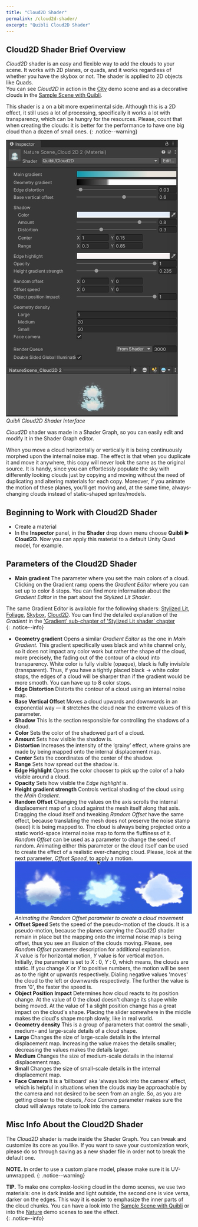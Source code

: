 ```yaml
---
title: "Cloud2D Shader"
permalink: /cloud2d-shader/
excerpt: "Quibli Cloud2D Shader"
---
```


## Cloud2D Shader Brief Overview
_Cloud2D_ shader is an easy and flexible way to add the clouds to your scene. It works with 2D planes, or quads, and it works regardless of whether you have the skybox or not. The shader is applied to 2D objects like Quads.  
You can see _Cloud2D_ in action in the [City](../demo-scenes/#city-scene) demo scene and as a decorative clouds in the [Sample Scene with Quibli](../demo-scenes/#sample-scene-with-quibli).

This shader is a on a bit more experimental side. Although this is a 2D effect, it still uses a lot of processing, specifically it works a lot with transparency, which can be hungry for the resources. Please, count that when creating the clouds: it is better for the performance to have one big cloud than a dozen of small ones.
{: .notice--warning}

![Quibli Cloud2D Shader Interface](../assets/images/manual_images/cloud2d_shader_interface.jpg)  
*Quibli Cloud2D Shader Interface*

_Cloud2D_ shader was made in a Shader Graph, so you can easily edit and modify it in the Shader Graph editor.  

When you move a cloud horizontally or vertically it is being continuously morphed upon the internal noise map. The effect is that when you duplicate it and move it anywhere, this copy will never look the same as the original source. It is handy, since you can effortlessly populate the sky with differently looking clouds just by copying and moving without the need of duplicating and altering materials for each copy. Moreover, if you animate the motion of these planes, you’ll get moving and, at the same time, always-changing clouds instead of static-shaped sprites/models.

## Beginning to Work with Cloud2D Shader

* Create a material
* In the **Inspector** panel, in the **Shader** drop down menu choose **Quibli** ▶︎ **Cloud2D**.
Now you can apply this material to a default Unity Quad model, for example.

## Parameters of the Cloud2D Shader

- **Main gradient** The parameter where you set the main colors of a cloud. Clicking on the Gradient ramp opens the _Gradient Editor_ where you can set up to color 8 stops. You can find more information about the _Gradient Editor_ in the part about the _Stylized Lit Shader_.

The same Gradient Editor is available for the following shaders: [Stylized Lit](../stylized-lit-shader), [Foliage](../foliage-shader), [Skybox](../skybox-shader), [Cloud2D](../cloud2d-shader). You can find the detailed explanation of the _Gradient_ in the ['Gradient' sub-chapter of 'Stylized Lit shader' chapter](../stylized-lit-shader/#gradient)  
{: .notice--info}
- **Geometry gradient**  Opens a similar _Gradient Editor_ as the one in _Main Gradient_. This gradient specifically uses black and white channel only, so it does not impact any color work but rather the shape of the cloud, more precisely, the fading out of the contour of a cloud into transparency. White color is fully visible (opaque), black is fully invisible (transparent). Thus, if you have a tightly placed black → white color stops, the edges of a cloud will be sharper than if the gradient would be more smooth. You can have up to 8 color stops.
- **Edge Distortion** Distorts the contour of a cloud using an internal noise map.
- **Base Vertical Offset** Moves a cloud upwards and downwards in an exponential way — it stretches the cloud near the extreme values of this parameter.
- **Shadow** This Is the section responsible for controlling the shadows of a cloud.
- **Color** Sets the color of the shadowed part of a cloud.
- **Amount**  Sets how visible the shadow is.
- **Distortion** Increases the intensity of the ‘grainy’ effect, where grains are made by being mapped onto the internal displacement map.
- **Center** Sets the coordinates of the center of the shadow.
- **Range** Sets how spread out the shadow is.
- **Edge Highlight** Opens the color chooser to pick up the color of a halo visible around a cloud.
- **Opacity** Sets how visible the _Edge highlight_ is.
- **Height gradient strength** Controls vertical shading of the cloud using the _Main Gradient_.
- **Random Offset** Changing the values on the axis scrolls the internal displacement map of a cloud against the mesh itself along that axis. Dragging the cloud itself and tweaking _Random Offset_ have the same effect, because translating the mesh does not preserve the noise stamp (seed) it is being mapped to. The cloud is always being projected onto a static world-space internal noise map to form the fluffiness of it.  
_Random Offset_ can be used as a parameter to change the seed of random. Animating either this parameter or the cloud itself can be used to create the effect of a realistic ever-changing cloud. Please, look at the next parameter, _Offset Speed_, to apply a motion.  
![Animating the Random Offset parameter to create a cloud movement](../assets/images/manual_images/cloud2d_shader_animated_clouds_moving.gif)  
*Animating the Random Offset parameter to create a cloud movement*
- **Offset Speed** Sets the speed of the pseudo-motion of the clouds. It is a pseudo-motion, because the planes carrying the _Cloud2D_ shader remain in place but the mapping onto the internal noise map is being offset, thus you see an illusion of the clouds moving. Please, see _Random Offset_ parameter description for additional explanation.  
_X_ value is for horizontal motion, _Y_ value is for vertical motion.  
Initially, the parameter is set to _X_ : 0, _Y_ : 0, which means, the clouds are static. If you change _X_ or _Y_ to positive numbers, the motion will be seen as to the right or upwards respectively. Dialing negative values 'moves' the cloud to the left or downwards respectively. The further the value is from '0', the faster the speed is.
- **Object Position Impact** Determines how cloud reacts to its position change. At the value of 0 the cloud doesn't change its shape while being moved. At the value of 1 a slight position change has a great impact on the cloud's shape. Placing the slider somewhere in the middle makes the cloud's shape morph slowly, like in real world.
- **Geometry density** This is a group of parameters that control the small-, medium- and large-scale details of a cloud shape.
- **Large** Changes the size of large-scale details in the internal displacement map. Increasing the value makes the details smaller; decreasing the values makes the details larger.
- **Medium** Changes the size of medium-scale details in the internal displacement map.
- **Small** Changes the size of small-scale details in the internal displacement map.
- **Face Camera** It is a ‘billboard’ aka ‘always look into the camera’ effect, which is helpful in situations when the clouds may be approachable by the camera and not desired to be seen from an angle. So, as you are getting closer to the clouds, _Face Camera_ parameter makes sure the cloud will always rotate to look into the camera.

## Misc Info About the Cloud2D Shader
The _Cloud2D_ shader is made inside the Shader Graph. You can tweak and customize its core as you like. If you want to save your customization work, please do so through saving as a new shader file in order not to break the default one.

**NOTE.** In order to use a custom plane model, please make sure it is UV-unwrapped.
{: .notice--warning}

**TIP.** To make one complex-looking cloud in the demo scenes, we use two materials: one is dark inside and light outside, the second one is vice versa, darker on the edges. This way it is easier to emphasize the inner parts of the cloud chunks. You can have a look into the [Sample Scene with Quibli](../demo-scenes/#sample-scene-with-quibli) or into the [Nature](../demo-scenes/#nature-scene) demo scenes to see the effect.  
{: .notice--info}


